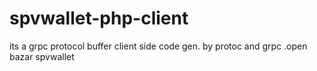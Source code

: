 # spvwallet-php-client
its a grpc protocol buffer client side code gen. by protoc and grpc .open bazar spvwallet 
